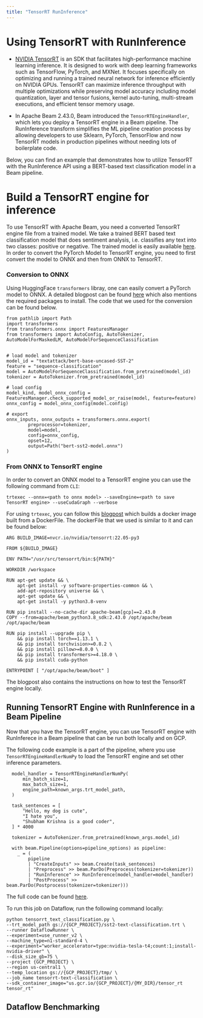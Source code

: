 ```yaml
---
title: "TensorRT RunInference"
---
```

<!--
Licensed under the Apache License, Version 2.0 (the "License");
you may not use this file except in compliance with the License.
You may obtain a copy of the License at

http://www.apache.org/licenses/LICENSE-2.0

Unless required by applicable law or agreed to in writing, software
distributed under the License is distributed on an "AS IS" BASIS,
WITHOUT WARRANTIES OR CONDITIONS OF ANY KIND, either express or implied.
See the License for the specific language governing permissions and
limitations under the License.
-->

# Using TensorRT with RunInference
- [NVIDIA TensorRT](https://developer.nvidia.com/tensorrt) is an SDK that facilitates high-performance machine learning inference. It is designed to work with deep learning frameworks such as TensorFlow, PyTorch, and MXNet. It focuses specifically on optimizing and running a trained neural network for inference efficiently on NVIDIA GPUs. TensorRT can maximize inference throughput with multiple optimizations while preserving model accuracy including model quantization, layer and tensor fusions, kernel auto-tuning, multi-stream executions, and efficient tensor memory usage.

- In Apache Beam 2.43.0, Beam introduced the `TensorRTEngineHandler`, which lets you deploy a TensorRT engine in a Beam pipeline. The RunInference transform simplifies the ML pipeline creation process by allowing developers to use Sklearn, PyTorch, TensorFlow and now TensorRT models in production pipelines without needing lots of boilerplate code.

Below, you can find an example that demonstrates how to utilize TensorRT with the RunInference API using a BERT-based text classification model in a Beam pipeline.

# Build a TensorRT engine for inference
To use TensorRT with Apache Beam, you need a converted TensorRT engine file from a trained model. We take a trained BERT based text classification model that does sentiment analysis, i.e. classifies any text into two classes: positive or negative. The trained model is easily available [here](https://huggingface.co/textattack/bert-base-uncased-SST-2). In order to convert the PyTorch Model to TensorRT engine, you need to first convert the model to ONNX and then from ONNX to TensorRT.

### Conversion to ONNX

Using HuggingFace `transformers` libray, one can easily convert a PyTorch model to ONNX. A detailed blogpost can be found [here](https://huggingface.co/blog/convert-transformers-to-onnx) which also mentions the required packages to install. The code that we used for the conversion can be found below.

```
from pathlib import Path
import transformers
from transformers.onnx import FeaturesManager
from transformers import AutoConfig, AutoTokenizer, AutoModelForMaskedLM, AutoModelForSequenceClassification


# load model and tokenizer
model_id = "textattack/bert-base-uncased-SST-2"
feature = "sequence-classification"
model = AutoModelForSequenceClassification.from_pretrained(model_id)
tokenizer = AutoTokenizer.from_pretrained(model_id)

# load config
model_kind, model_onnx_config = FeaturesManager.check_supported_model_or_raise(model, feature=feature)
onnx_config = model_onnx_config(model.config)

# export
onnx_inputs, onnx_outputs = transformers.onnx.export(
        preprocessor=tokenizer,
        model=model,
        config=onnx_config,
        opset=12,
        output=Path("bert-sst2-model.onnx")
)
```

### From ONNX to TensorRT engine

In order to convert an ONNX model to a TensorRT engine you can use the following command from `CLI`:
```
trtexec --onnx=<path to onnx model> --saveEngine=<path to save TensorRT engine> --useCudaGraph --verbose
```

For using `trtexec`, you can follow this [blogpost](https://developer.nvidia.com/blog/simplifying-and-accelerating-machine-learning-predictions-in-apache-beam-with-nvidia-tensorrt/) which builds a docker image built from a DockerFile. The dockerFile that we used is similar to it and can be found below:

```
ARG BUILD_IMAGE=nvcr.io/nvidia/tensorrt:22.05-py3

FROM ${BUILD_IMAGE}

ENV PATH="/usr/src/tensorrt/bin:${PATH}"

WORKDIR /workspace

RUN apt-get update && \
    apt-get install -y software-properties-common && \
    add-apt-repository universe && \
    apt-get update && \
    apt-get install -y python3.8-venv

RUN pip install --no-cache-dir apache-beam[gcp]==2.43.0
COPY --from=apache/beam_python3.8_sdk:2.43.0 /opt/apache/beam /opt/apache/beam

RUN pip install --upgrade pip \
    && pip install torch==1.13.1 \
    && pip install torchvision>=0.8.2 \
    && pip install pillow>=8.0.0 \
    && pip install transformers>=4.18.0 \
    && pip install cuda-python

ENTRYPOINT [ "/opt/apache/beam/boot" ]
```
The blogpost also contains the instructions on how to test the TensorRT engine locally.


## Running TensorRT Engine with RunInference in a Beam Pipeline

Now that you have the TensorRT engine, you can use TensorRT engine with RunInferece in a Beam pipeline that can be run both locally and on GCP.

The following code example is a part of the pipeline, where you use `TensorRTEngineHandlerNumPy` to load the TensorRT engine and set other inference parameters.

```
  model_handler = TensorRTEngineHandlerNumPy(
      min_batch_size=1,
      max_batch_size=1,
      engine_path=known_args.trt_model_path,
  )

  task_sentences = [
      "Hello, my dog is cute",
      "I hate you",
      "Shubham Krishna is a good coder",
  ] * 4000

  tokenizer = AutoTokenizer.from_pretrained(known_args.model_id)

  with beam.Pipeline(options=pipeline_options) as pipeline:
    _ = (
        pipeline
        | "CreateInputs" >> beam.Create(task_sentences)
        | "Preprocess" >> beam.ParDo(Preprocess(tokenizer=tokenizer))
        | "RunInference" >> RunInference(model_handler=model_handler)
        | "PostProcess" >> beam.ParDo(Postprocess(tokenizer=tokenizer)))
```

The full code can be found [here]().

To run this job on Dataflow, run the following command locally:

```
python tensorrt_text_classification.py \
--trt_model_path gs://{GCP_PROJECT}/sst2-text-classification.trt \
--runner DataflowRunner \
--experiment=use_runner_v2 \
--machine_type=n1-standard-4 \
--experiment="worker_accelerator=type:nvidia-tesla-t4;count:1;install-nvidia-driver" \
--disk_size_gb=75 \
--project {GCP_PROJECT} \
--region us-central1 \
--temp_location gs://{GCP_PROJECT}/tmp/ \
--job_name tensorrt-text-classification \
--sdk_container_image="us.gcr.io/{GCP_PROJECT}/{MY_DIR}/tensor_rt tensor_rt"
```



## Dataflow Benchmarking